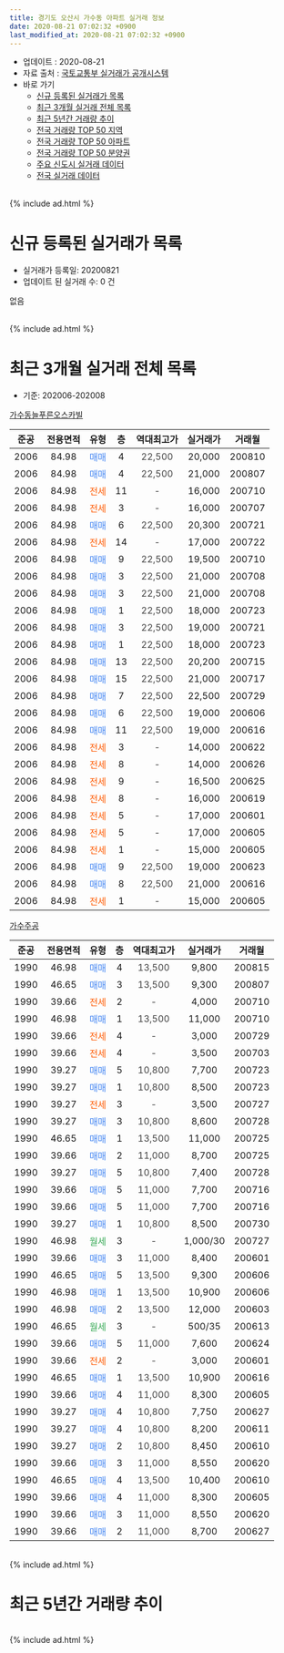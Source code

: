 ```yaml
---
title: 경기도 오산시 가수동 아파트 실거래 정보
date: 2020-08-21 07:02:32 +0900
last_modified_at: 2020-08-21 07:02:32 +0900
---
```


* 업데이트 : 2020-08-21
* 자료 출처 : [국토교통부 실거래가 공개시스템](http://rt.molit.go.kr)
* 바로 가기
    * [신규 등록된 실거래가 목록](#신규-등록된-실거래가-목록)
    * [최근 3개월 실거래 전체 목록](#최근-3개월-실거래-전체-목록)
    * [최근 5년간 거래량 추이](#최근-5년간-거래량-추이)
    * [전국 거래량 TOP 50 지역](https://inasie.github.io/apt-trade-info/최근-3개월-전국에서-가장-거래가-많이-발생한-지역)
    * [전국 거래량 TOP 50 아파트](https://inasie.github.io/apt-trade-info/최근-3개월-전국에서-가장-거래가-많이-발생한-아파트)
    * [전국 거래량 TOP 50 분양권](https://inasie.github.io/apt-trade-info/최근-3개월-전국에서-가장-거래가-많이-발생한-분양권)
    * [주요 신도시 실거래 데이터](https://inasie.github.io/apt-trade-info/주요-신도시)
    * [전국 실거래 데이터](https://inasie.github.io/apt-trade-info/전국)
<br>
{% include ad.html %}
<br>

# 신규 등록된 실거래가 목록
* 실거래가 등록일: 20200821
* 업데이트 된 실거래 수: 0 건

없음

<br>
{% include ad.html %}
<br>

# 최근 3개월 실거래 전체 목록
* 기준: 202006-202008


[가수동늘푸른오스카빌](https://search.naver.com/search.naver?query=%EA%B2%BD%EA%B8%B0%EB%8F%84+%EC%98%A4%EC%82%B0%EC%8B%9C+%EA%B0%80%EC%88%98%EB%8F%99+%EA%B0%80%EC%88%98%EB%8F%99%EB%8A%98%ED%91%B8%EB%A5%B8%EC%98%A4%EC%8A%A4%EC%B9%B4%EB%B9%8C)

|준공|전용면적|유형|층|역대최고가|실거래가|거래월|
|:---:|:---:|:---:|:---:|:---:|:---:|:---:|
|2006|84.98|<span style="color:#4285f3">매매</span>|4|<span style="color:#444444">22,500</span>|20,000|200810|
|2006|84.98|<span style="color:#4285f3">매매</span>|4|<span style="color:#444444">22,500</span>|21,000|200807|
|2006|84.98|<span style="color:#ff5a00">전세</span>|11|<span style="color:#444444">-</span>|16,000|200710|
|2006|84.98|<span style="color:#ff5a00">전세</span>|3|<span style="color:#444444">-</span>|16,000|200707|
|2006|84.98|<span style="color:#4285f3">매매</span>|6|<span style="color:#444444">22,500</span>|20,300|200721|
|2006|84.98|<span style="color:#ff5a00">전세</span>|14|<span style="color:#444444">-</span>|17,000|200722|
|2006|84.98|<span style="color:#4285f3">매매</span>|9|<span style="color:#444444">22,500</span>|19,500|200710|
|2006|84.98|<span style="color:#4285f3">매매</span>|3|<span style="color:#444444">22,500</span>|21,000|200708|
|2006|84.98|<span style="color:#4285f3">매매</span>|3|<span style="color:#444444">22,500</span>|21,000|200708|
|2006|84.98|<span style="color:#4285f3">매매</span>|1|<span style="color:#444444">22,500</span>|18,000|200723|
|2006|84.98|<span style="color:#4285f3">매매</span>|3|<span style="color:#444444">22,500</span>|19,000|200721|
|2006|84.98|<span style="color:#4285f3">매매</span>|1|<span style="color:#444444">22,500</span>|18,000|200723|
|2006|84.98|<span style="color:#4285f3">매매</span>|13|<span style="color:#444444">22,500</span>|20,200|200715|
|2006|84.98|<span style="color:#4285f3">매매</span>|15|<span style="color:#444444">22,500</span>|21,000|200717|
|2006|84.98|<span style="color:#4285f3">매매</span>|7|<span style="color:#444444">22,500</span>|22,500|200729|
|2006|84.98|<span style="color:#4285f3">매매</span>|6|<span style="color:#444444">22,500</span>|19,000|200606|
|2006|84.98|<span style="color:#4285f3">매매</span>|11|<span style="color:#444444">22,500</span>|19,000|200616|
|2006|84.98|<span style="color:#ff5a00">전세</span>|3|<span style="color:#444444">-</span>|14,000|200622|
|2006|84.98|<span style="color:#ff5a00">전세</span>|8|<span style="color:#444444">-</span>|14,000|200626|
|2006|84.98|<span style="color:#ff5a00">전세</span>|9|<span style="color:#444444">-</span>|16,500|200625|
|2006|84.98|<span style="color:#ff5a00">전세</span>|8|<span style="color:#444444">-</span>|16,000|200619|
|2006|84.98|<span style="color:#ff5a00">전세</span>|5|<span style="color:#444444">-</span>|17,000|200601|
|2006|84.98|<span style="color:#ff5a00">전세</span>|5|<span style="color:#444444">-</span>|17,000|200605|
|2006|84.98|<span style="color:#ff5a00">전세</span>|1|<span style="color:#444444">-</span>|15,000|200605|
|2006|84.98|<span style="color:#4285f3">매매</span>|9|<span style="color:#444444">22,500</span>|19,000|200623|
|2006|84.98|<span style="color:#4285f3">매매</span>|8|<span style="color:#444444">22,500</span>|21,000|200616|
|2006|84.98|<span style="color:#ff5a00">전세</span>|1|<span style="color:#444444">-</span>|15,000|200605|

[가수주공](https://search.naver.com/search.naver?query=%EA%B2%BD%EA%B8%B0%EB%8F%84+%EC%98%A4%EC%82%B0%EC%8B%9C+%EA%B0%80%EC%88%98%EB%8F%99+%EA%B0%80%EC%88%98%EC%A3%BC%EA%B3%B5)

|준공|전용면적|유형|층|역대최고가|실거래가|거래월|
|:---:|:---:|:---:|:---:|:---:|:---:|:---:|
|1990|46.98|<span style="color:#4285f3">매매</span>|4|<span style="color:#444444">13,500</span>|9,800|200815|
|1990|46.65|<span style="color:#4285f3">매매</span>|3|<span style="color:#444444">13,500</span>|9,300|200807|
|1990|39.66|<span style="color:#ff5a00">전세</span>|2|<span style="color:#444444">-</span>|4,000|200710|
|1990|46.98|<span style="color:#4285f3">매매</span>|1|<span style="color:#444444">13,500</span>|11,000|200710|
|1990|39.66|<span style="color:#ff5a00">전세</span>|4|<span style="color:#444444">-</span>|3,000|200729|
|1990|39.66|<span style="color:#ff5a00">전세</span>|4|<span style="color:#444444">-</span>|3,500|200703|
|1990|39.27|<span style="color:#4285f3">매매</span>|5|<span style="color:#444444">10,800</span>|7,700|200723|
|1990|39.27|<span style="color:#4285f3">매매</span>|1|<span style="color:#444444">10,800</span>|8,500|200723|
|1990|39.27|<span style="color:#ff5a00">전세</span>|3|<span style="color:#444444">-</span>|3,500|200727|
|1990|39.27|<span style="color:#4285f3">매매</span>|3|<span style="color:#444444">10,800</span>|8,600|200728|
|1990|46.65|<span style="color:#4285f3">매매</span>|1|<span style="color:#444444">13,500</span>|11,000|200725|
|1990|39.66|<span style="color:#4285f3">매매</span>|2|<span style="color:#444444">11,000</span>|8,700|200725|
|1990|39.27|<span style="color:#4285f3">매매</span>|5|<span style="color:#444444">10,800</span>|7,400|200728|
|1990|39.66|<span style="color:#4285f3">매매</span>|5|<span style="color:#444444">11,000</span>|7,700|200716|
|1990|39.66|<span style="color:#4285f3">매매</span>|5|<span style="color:#444444">11,000</span>|7,700|200716|
|1990|39.27|<span style="color:#4285f3">매매</span>|1|<span style="color:#444444">10,800</span>|8,500|200730|
|1990|46.98|<span style="color:#34a853">월세</span>|3|<span style="color:#444444">-</span>|1,000/30|200727|
|1990|39.66|<span style="color:#4285f3">매매</span>|3|<span style="color:#444444">11,000</span>|8,400|200601|
|1990|46.65|<span style="color:#4285f3">매매</span>|5|<span style="color:#444444">13,500</span>|9,300|200606|
|1990|46.98|<span style="color:#4285f3">매매</span>|1|<span style="color:#444444">13,500</span>|10,900|200606|
|1990|46.98|<span style="color:#4285f3">매매</span>|2|<span style="color:#444444">13,500</span>|12,000|200603|
|1990|46.65|<span style="color:#34a853">월세</span>|3|<span style="color:#444444">-</span>|500/35|200613|
|1990|39.66|<span style="color:#4285f3">매매</span>|5|<span style="color:#444444">11,000</span>|7,600|200624|
|1990|39.66|<span style="color:#ff5a00">전세</span>|2|<span style="color:#444444">-</span>|3,000|200601|
|1990|46.65|<span style="color:#4285f3">매매</span>|1|<span style="color:#444444">13,500</span>|10,900|200616|
|1990|39.66|<span style="color:#4285f3">매매</span>|4|<span style="color:#444444">11,000</span>|8,300|200605|
|1990|39.27|<span style="color:#4285f3">매매</span>|4|<span style="color:#444444">10,800</span>|7,750|200627|
|1990|39.27|<span style="color:#4285f3">매매</span>|4|<span style="color:#444444">10,800</span>|8,200|200611|
|1990|39.27|<span style="color:#4285f3">매매</span>|2|<span style="color:#444444">10,800</span>|8,450|200610|
|1990|39.66|<span style="color:#4285f3">매매</span>|3|<span style="color:#444444">11,000</span>|8,550|200620|
|1990|46.65|<span style="color:#4285f3">매매</span>|4|<span style="color:#444444">13,500</span>|10,400|200610|
|1990|39.66|<span style="color:#4285f3">매매</span>|4|<span style="color:#444444">11,000</span>|8,300|200605|
|1990|39.66|<span style="color:#4285f3">매매</span>|3|<span style="color:#444444">11,000</span>|8,550|200620|
|1990|39.66|<span style="color:#4285f3">매매</span>|2|<span style="color:#444444">11,000</span>|8,700|200627|


<br>
{% include ad.html %}
<br>

# 최근 5년간 거래량 추이


<div style="width:100%;">
    <canvas id="deal_progress" height="200"></canvas>
</div>

<script>
new Chart(document.getElementById("deal_progress"), {
    type: 'line',
    data: {
        labels: ['201508','201509','201510','201511','201512','201601','201602','201603','201604','201605','201606','201607','201608','201609','201610','201611','201612','201701','201702','201703','201704','201705','201706','201707','201708','201709','201710','201711','201712','201801','201802','201803','201804','201805','201806','201807','201808','201809','201810','201811','201812','201901','201902','201903','201904','201905','201906','201907','201908','201909','201910','201911','201912','202001','202002','202003','202004','202005','202006','202007','202008'],
        datasets: [{
            label: '매매',
            pointRadius: 1,
            data: [12, 9, 5, 8, 7, 10, 7, 12, 13, 9, 6, 10, 8, 7, 10, 10, 10, 10, 1, 11, 7, 9, 8, 8, 10, 3, 6, 8, 6, 3, 2, 5, 3, 4, 5, 4, 10, 3, 6, 2, 6, 6, 10, 6, 6, 10, 7, 10, 5, 9, 3, 7, 9, 10, 16, 12, 7, 17, 19, 20, 4],
            borderColor: "rgba(255, 201, 14, 1)",
            backgroundColor: "rgba(255, 201, 14, 0.5)",
            fill: false,
            lineTension: 0
        },{
            label: '전월세',
            pointRadius: 1,
            data: [6, 7, 9, 10, 6, 7, 11, 8, 4, 5, 4, 6, 4, 12, 1, 4, 2, 1, 3, 5, 8, 3, 6, 4, 2, 6, 2, 1, 2, 4, 7, 5, 6, 8, 6, 3, 5, 5, 5, 1, 2, 0, 9, 13, 1, 120, 8, 0, 5, 3, 4, 4, 7, 0, 3, 6, 3, 5, 10, 8, 0],
            borderColor: "rgba(0, 141, 185, 1)",
            backgroundColor: "rgba(0, 141, 185, 0.5)",
            fill: false,
            lineTension: 0
        }
        ]
    },
    options: {
        responsive: true,
        title: {
            display: false
        },
        tooltips: {
            mode: 'index',
            intersect: false
        },
        hover: {
            mode: 'nearest',
            intersect: true
        },
        scales: {
            xAxes: [{
                display: true,
                scaleLabel: {
                    display: true,
                    labelString: '년/월'
                }
            }],
            yAxes: [{
                display: true,
                ticks: {
                    suggestedMin: 0,
                },
                scaleLabel: {
                    display: true,
                    labelString: '실거래 수'
                }
            }]
        }
    }
});

</script>


<br>
{% include ad.html %}
<br>

